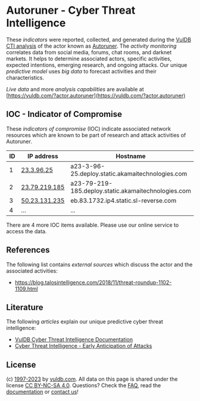 # Autoruner - Cyber Threat Intelligence

These _indicators_ were reported, collected, and generated during the [VulDB CTI analysis](https://vuldb.com/?kb.cti) of the actor known as [Autoruner](https://vuldb.com/?actor.autoruner). The _activity monitoring_ correlates data from social media, forums, chat rooms, and darknet markets. It helps to determine associated actors, specific activities, expected intentions, emerging research, and ongoing attacks. Our unique _predictive model_ uses _big data_ to forecast activities and their characteristics.

_Live data_ and more _analysis capabilities_ are available at [https://vuldb.com/?actor.autoruner](https://vuldb.com/?actor.autoruner)

## IOC - Indicator of Compromise

These _indicators of compromise_ (IOC) indicate associated network resources which are known to be part of research and attack activities of Autoruner.

ID | IP address | Hostname | Campaign | Confidence
-- | ---------- | -------- | -------- | ----------
1 | [23.3.96.25](https://vuldb.com/?ip.23.3.96.25) | a23-3-96-25.deploy.static.akamaitechnologies.com | - | High
2 | [23.79.219.185](https://vuldb.com/?ip.23.79.219.185) | a23-79-219-185.deploy.static.akamaitechnologies.com | - | High
3 | [50.23.131.235](https://vuldb.com/?ip.50.23.131.235) | eb.83.1732.ip4.static.sl-reverse.com | - | High
4 | ... | ... | ... | ...

There are 4 more IOC items available. Please use our online service to access the data.

## References

The following list contains _external sources_ which discuss the actor and the associated activities:

* https://blog.talosintelligence.com/2018/11/threat-roundup-1102-1109.html

## Literature

The following _articles_ explain our unique predictive cyber threat intelligence:

* [VulDB Cyber Threat Intelligence Documentation](https://vuldb.com/?kb.cti)
* [Cyber Threat Intelligence - Early Anticipation of Attacks](https://www.scip.ch/en/?labs.20201022)

## License

(c) [1997-2023](https://vuldb.com/?kb.changelog) by [vuldb.com](https://vuldb.com/?kb.about). All data on this page is shared under the license [CC BY-NC-SA 4.0](https://creativecommons.org/licenses/by-nc-sa/4.0/). Questions? Check the [FAQ](https://vuldb.com/?kb.faq), read the [documentation](https://vuldb.com/?kb) or [contact us](https://vuldb.com/?contact)!
